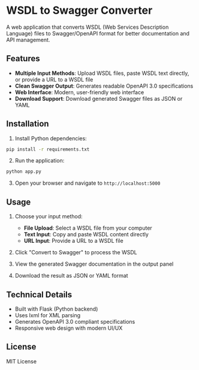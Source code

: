 # WSDL to Swagger Converter

A web application that converts WSDL (Web Services Description Language) files to Swagger/OpenAPI format for better documentation and API management.

## Features

- **Multiple Input Methods**: Upload WSDL files, paste WSDL text directly, or provide a URL to a WSDL file
- **Clean Swagger Output**: Generates readable OpenAPI 3.0 specifications
- **Web Interface**: Modern, user-friendly web interface
- **Download Support**: Download generated Swagger files as JSON or YAML

## Installation

1. Install Python dependencies:
```bash
pip install -r requirements.txt
```

2. Run the application:
```bash
python app.py
```

3. Open your browser and navigate to `http://localhost:5000`

## Usage

1. Choose your input method:
   - **File Upload**: Select a WSDL file from your computer
   - **Text Input**: Copy and paste WSDL content directly
   - **URL Input**: Provide a URL to a WSDL file

2. Click "Convert to Swagger" to process the WSDL

3. View the generated Swagger documentation in the output panel

4. Download the result as JSON or YAML format

## Technical Details

- Built with Flask (Python backend)
- Uses lxml for XML parsing
- Generates OpenAPI 3.0 compliant specifications
- Responsive web design with modern UI/UX

## License

MIT License
